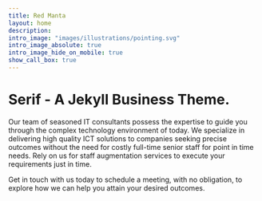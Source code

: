 ```yaml
---
title: Red Manta
layout: home
description: 
intro_image: "images/illustrations/pointing.svg"
intro_image_absolute: true
intro_image_hide_on_mobile: true
show_call_box: true
---
```


# Serif - A Jekyll Business Theme.

Our team of seasoned IT consultants possess the expertise to guide you through the complex technology environment of today. We specialize in delivering high quality ICT solutions to companies seeking precise outcomes without the need for costly full-time senior staff for point in time needs. Rely on us for staff augmentation services to execute your requirements just in time.

Get in touch with us today to schedule a meeting, with no obligation, to explore how we can help you attain your desired outcomes.